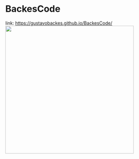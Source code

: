 # BackesCode
link: https://gustavobackes.github.io/BackesCode/
<img align="center" height="400em" src="https://raw.githubusercontent.com/Gustavobackes/BackesCode/main/site.png"/> 
